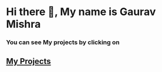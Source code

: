 # Hi there 👋, My name is Gaurav Mishra

### You can see My projects by clicking on 
## <a href="https://bitwise.github.io" target="_blank">My Projects</a>
